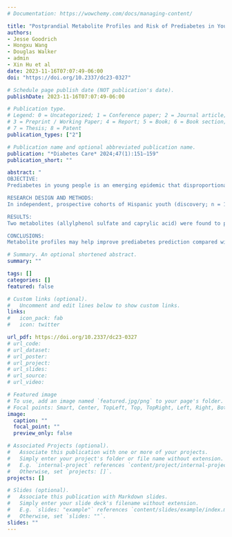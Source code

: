 ```yaml
---
# Documentation: https://wowchemy.com/docs/managing-content/

title: "Postprandial Metabolite Profiles and Risk of Prediabetes in Young People: A Longitudinal Multicohort Study"
authors: 
- Jesse Goodrich
- Hongxu Wang
- Douglas Walker
- admin 
- Xin Hu et al
date: 2023-11-16T07:07:49-06:00
doi: "https://doi.org/10.2337/dc23-0327"

# Schedule page publish date (NOT publication's date).
publishDate: 2023-11-16T07:07:49-06:00

# Publication type.
# Legend: 0 = Uncategorized; 1 = Conference paper; 2 = Journal article;
# 3 = Preprint / Working Paper; 4 = Report; 5 = Book; 6 = Book section;
# 7 = Thesis; 8 = Patent
publication_types: ["2"]

# Publication name and optional abbreviated publication name.
publication: "*Diabetes Care* 2024;47(1):151–159"
publication_short: ""

abstract: "
OBJECTIVE: 
Prediabetes in young people is an emerging epidemic that disproportionately impacts Hispanic populations. We aimed to develop a metabolite-based prediction model for prediabetes in young people with overweight/obesity at risk for type 2 diabetes. 

RESEARCH DESIGN AND METHODS: 
In independent, prospective cohorts of Hispanic youth (discovery; n = 143 without baseline prediabetes) and predominately Hispanic young adults (validation; n = 56 without baseline prediabetes), we assessed prediabetes via 2-h oral glucose tolerance tests. Baseline metabolite levels were measured in plasma from a 2-h postglucose challenge. In the discovery cohort, least absolute shrinkage and selection operator regression with a stability selection procedure was used to identify robust predictive metabolites for prediabetes. Predictive performance was evaluated in the discovery and validation cohorts using logistic regression. 

RESULTS:
Two metabolites (allylphenol sulfate and caprylic acid) were found to predict prediabetes beyond known risk factors, including sex, BMI, age, ethnicity, fasting/2-h glucose, total cholesterol, and triglycerides. In the discovery cohort, the area under the receiver operator characteristic curve (AUC) of the model with metabolites and known risk factors was 0.80 (95% CI 0.72–0.87), which was higher than the risk factor-only model (AUC 0.63 [0.53–0.73]; P = 0.001). When the predictive models developed in the discovery cohort were applied to the replication cohort, the model with metabolites and risk factors predicted prediabetes more accurately (AUC 0.70 [95% CI 40.55–0.86]) than the same model without metabolites (AUC 0.62 [0.46–0.79]). 

CONCLUSIONS: 
Metabolite profiles may help improve prediabetes prediction compared with traditional risk factors. Findings suggest that medium-chain fatty acids and phytochemicals are early indicators of prediabetes in high-risk youth."

# Summary. An optional shortened abstract.
summary: ""

tags: []
categories: []
featured: false

# Custom links (optional).
#   Uncomment and edit lines below to show custom links.
links:
#   icon_pack: fab
#   icon: twitter

url_pdf: https://doi.org/10.2337/dc23-0327
# url_code:
# url_dataset:
# url_poster:
# url_project:
# url_slides:
# url_source:
# url_video:

# Featured image
# To use, add an image named `featured.jpg/png` to your page's folder. 
# Focal points: Smart, Center, TopLeft, Top, TopRight, Left, Right, BottomLeft, Bottom, BottomRight.
image:
  caption: ""
  focal_point: ""
  preview_only: false

# Associated Projects (optional).
#   Associate this publication with one or more of your projects.
#   Simply enter your project's folder or file name without extension.
#   E.g. `internal-project` references `content/project/internal-project/index.md`.
#   Otherwise, set `projects: []`.
projects: []

# Slides (optional).
#   Associate this publication with Markdown slides.
#   Simply enter your slide deck's filename without extension.
#   E.g. `slides: "example"` references `content/slides/example/index.md`.
#   Otherwise, set `slides: ""`.
slides: ""
---
```

